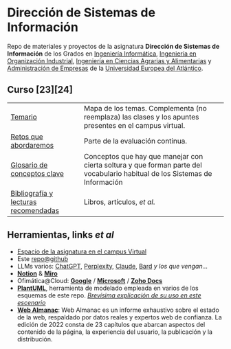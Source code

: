 # Dirección de Sistemas de Información

Repo de materiales y proyectos de la asignatura **Dirección de Sistemas de Información** de los Grados en [Ingeniería Informática](https://www.uneatlantico.es/escuela-politecnica-superior/estudios-grado-oficial-en-ingenieria-informatica), [Ingeniería en Organización Industrial](https://www.uneatlantico.es/escuela-politecnica-superior/estudios-grado-oficial-en-ingenieria-de-organizacion-industrial), [Ingeniería en Ciencias Agrarias y Alimentarias](https://www.uneatlantico.es/escuela-politecnica-superior/estudios-grado-oficial-en-ingenieria-de-las-industrias-agrarias-y-alimentarias) y [Administración de Empresas](https://www.uneatlantico.es/facultad-de-ciencias-sociales-y-humanidades/estudios-grado-oficial-en-administracion-y-direccion-de-empresas) de la [Universidad Europea del Atlántico](https://www.uneatlantico.es). 

## Curso [23][24]

|||
|-|-|
|[Temario](temario/README.md)|Mapa de los temas. Complementa (no reemplaza) las clases y los apuntes presentes en el campus virtual.|
|[Retos que abordaremos](retos/README.md)|Parte de la evaluación continua.
|[Glosario de conceptos clave](./docs/glosario.md)|Conceptos que hay que manejar con cierta soltura y que forman parte del vocabulario habitual de los Sistemas de Información
|[Bibliografía y lecturas recomendadas](./lecturasBibliografia.md)|Libros, artículos, *et al*.

## Herramientas, links *et al*

* [Espacio de la asignatura en el campus Virtual](https://campus.uneatlantico.es/course/view.php?id=3028)
* Este [repo@github](https://github.com/mmasias)
* LLMs varios: [ChatGPT](https://chat.openai.com/), [Perplexity](https://www.perplexity.ai/), [Claude](https://claude.ai/), [Bard](https://bard.google.com) *y los que vengan...*
* [**Notion**](https://www.notion.so) & [**Miro**](https://miro.com/)
* Ofimática@Cloud: [**Google**](https://drive.google.com/) / [**Microsoft**](https://www.office.com/?auth=1) / [**Zoho Docs**](https://workdrive.zoho.eu/home)
* [**PlantUML**](https://www.plantuml.com/plantuml/uml/SyfFKj2rKt3CoKnELR1Io4ZDoSa70000), herramienta de modelado empleada en varios de los esquemas de este repo. *[Brevísima explicación de su uso en este escenario](/docs/plantUMLHowTo.md)*
* **[Web Almanac](https://almanac.httparchive.org/es/2022/)**:  Web Almanac es un informe exhaustivo sobre el estado de la web, respaldado por datos reales y expertos web de confianza. La edición de 2022 consta de 23 capítulos que abarcan aspectos del contenido de la página, la experiencia del usuario, la publicación y la distribución.
